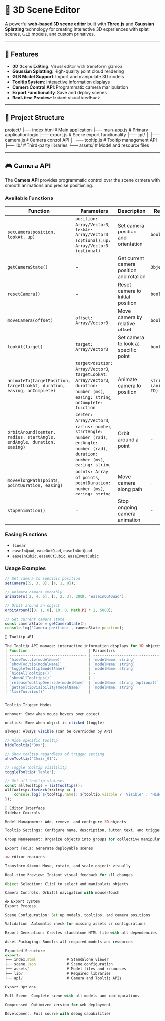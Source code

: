 # 🌌 3D Scene Editor

A powerful **web-based 3D scene editor** built with **Three.js** and **Gaussian Splatting** technology for creating interactive 3D experiences with splat scenes, GLB models, and custom primitives.

---

## 🚀 Features
- **3D Scene Editing**: Visual editor with transform gizmos  
- **Gaussian Splatting**: High-quality point cloud rendering  
- **GLB Model Support**: Import and manipulate 3D models  
- **Tooltip System**: Interactive information displays  
- **Camera Control API**: Programmatic camera manipulation  
- **Export Functionality**: Save and deploy scenes  
- **Real-time Preview**: Instant visual feedback  

---

## 📁 Project Structure
project/
├── index.html # Main application
├── main-app.js # Primary application logic
├── export.js # Scene export functionality
├── api/
│ ├── camera.js # Camera control API
│ └── tooltip.js # Tooltip management API
├── lib/ # Third-party libraries
└── assets/ # Model and resource files



---

## 🎮 Camera API
The **Camera API** provides programmatic control over the scene camera with smooth animations and precise positioning.

### Available Functions

| Function        | Parameters | Description | Returns |
|-----------------|------------|-------------|---------|
| `setCamera(position, lookAt, up)` | `position: Array/Vector3`, `lookAt: Array/Vector3 (optional)`, `up: Array/Vector3 (optional)` | Set camera position and orientation | `boolean` |
| `getCameraState()` | - | Get current camera position and rotation | `Object` |
| `resetCamera()` | - | Reset camera to initial position | `boolean` |
| `moveCamera(offset)` | `offset: Array/Vector3` | Move camera by relative offset | `boolean` |
| `lookAt(target)` | `target: Array/Vector3` | Set camera to look at specific point | `boolean` |
| `animateTo(targetPosition, targetLookAt, duration, easing, onComplete)` | `targetPosition: Array/Vector3`, `targetLookAt: Array/Vector3`, `duration: number (ms)`, `easing: string`, `onComplete: function` | Animate camera to position | `string (animation ID)` |
| `orbitAround(center, radius, startAngle, endAngle, duration, easing)` | `center: Array/Vector3`, `radius: number`, `startAngle: number (rad)`, `endAngle: number (rad)`, `duration: number (ms)`, `easing: string` | Orbit around a point | `-` |
| `moveAlongPath(points, pointDuration, easing)` | `points: Array of points`, `pointDuration: number (ms)`, `easing: string` | Move camera along path | `-` |
| `stopAnimation()` | - | Stop ongoing camera animation | `-` |

### Easing Functions
- `linear`
- `easeInQuad`, `easeOutQuad`, `easeInOutQuad`
- `easeInCubic`, `easeOutCubic`, `easeInOutCubic`

### Usage Examples
```javascript
// Set camera to specific position
setCamera([5, 3, 8], [0, 1, 0]);

// Animate camera smoothly
animateTo([2, 4, 6], [1, 2, 3], 2000, 'easeInOutQuad');

// Orbit around an object
orbitAround([0, 1, 0], 10, 0, Math.PI * 2, 5000);

// Get current camera state
const cameraState = getCameraState();
console.log('Camera position:', cameraState.position);

💬 Tooltip API

The Tooltip API manages interactive information displays for 3D objects with various trigger modes.
| Function                            | Parameters                     | Description                       | Returns                 |
| ----------------------------------- | ------------------------------ | --------------------------------- | ----------------------- |
| `hideTooltip(modelName)`            | `modelName: string`            | Hide tooltip for specific model   | `boolean`               |
| `showTooltip(modelName)`            | `modelName: string`            | Show tooltip for specific model   | `boolean`               |
| `toggleTooltip(modelName)`          | `modelName: string`            | Toggle tooltip visibility         | `boolean (new state)`   |
| `hideAllTooltips()`                 | -                              | Hide all tooltips                 | `number (count hidden)` |
| `showAllTooltips()`                 | -                              | Show all tooltips                 | `number (count shown)`  |
| `releaseTooltipOverride(modelName)` | `modelName: string (optional)` | Release API control over tooltips | `boolean or number`     |
| `getTooltipVisibility(modelName)`   | `modelName: string`            | Get tooltip visibility state      | `boolean or null`       |
| `listTooltips()`                    | -                              | List all tooltips with status     | `Array`                 |


Tooltip Trigger Modes

onhover: Show when mouse hovers over object

onclick: Show when object is clicked (toggle)

always: Always visible (can be overridden by API)

// Hide specific tooltip
hideTooltip('Box');

// Show tooltip regardless of trigger setting
showTooltip('Chair_01');

// Toggle tooltip visibility
toggleTooltip('Table');

// Get all tooltip statuses
const allTooltips = listTooltips();
allTooltips.forEach(tooltip => {
    console.log(`${tooltip.name}: ${tooltip.visible ? 'Visible' : 'Hidden'}`);
});

🎨 Editor Interface
Sidebar Controls

Model Management: Add, remove, and configure 3D objects

Tooltip Settings: Configure name, description, button text, and triggers

Group Management: Organize objects into groups for collective manipulation

Export Tools: Generate deployable scenes

3D Editor Features

Transform Gizmo: Move, rotate, and scale objects visually

Real-time Preview: Instant visual feedback for all changes

Object Selection: Click to select and manipulate objects

Camera Controls: Orbital navigation with mouse/touch

📤 Export System
Export Process

Scene Configuration: Set up models, tooltips, and camera positions

Validation: Automatic check for missing assets or configurations

Export Generation: Creates standalone HTML file with all dependencies

Asset Packaging: Bundles all required models and resources

Exported Structure
export/
├── index.html              # Standalone viewer
├── scene.json              # Scene configuration
├── assets/                 # Model files and resources
├── lib/                    # Required libraries
└── api/                    # Camera and Tooltip APIs

Export Options

Full Scene: Complete scene with all models and configurations

Compressed: Optimized version for web deployment

Development: Full source with debug capabilities